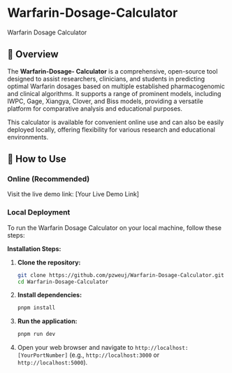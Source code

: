 # Warfarin-Dosage-Calculator
Warfarin Dosage Calculator

## 🌟 Overview

The **Warfarin-Dosage- Calculator** is a comprehensive, open-source tool designed to assist researchers, clinicians, and students in predicting optimal Warfarin dosages based on multiple established pharmacogenomic and clinical algorithms. It supports a range of prominent models, including IWPC, Gage, Xiangya, Clover, and Biss models, providing a versatile platform for comparative analysis and educational purposes.

This calculator is available for convenient online use and can also be easily deployed locally, offering flexibility for various research and educational environments.

## 🚀 How to Use

### Online (Recommended)

Visit the live demo link: [Your Live Demo Link]


### Local Deployment

To run the Warfarin Dosage Calculator on your local machine, follow these steps:

**Installation Steps:**

1.  **Clone the repository:**
    ```bash
    git clone https://github.com/pzweuj/Warfarin-Dosage-Calculator.git
    cd Warfarin-Dosage-Calculator
    ```
2.  **Install dependencies:**
    ```bash
    pnpm install
    ```
3.  **Run the application:**
    ```bash
    pnpm run dev
    ```
4.  Open your web browser and navigate to `http://localhost:[YourPortNumber]` (e.g., `http://localhost:3000` or `http://localhost:5000`).
